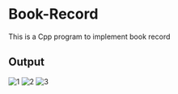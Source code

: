 # Book-Record
This is a Cpp program to implement book record
## Output
![1](https://github.com/AyushiRajput1/Book-Record/assets/104836701/19c8f83c-120c-4d8f-a16d-7ac6cab4578e)
![2](https://github.com/AyushiRajput1/Book-Record/assets/104836701/d21b8f3a-1bf1-4a38-bab9-64b6e379d747)
![3](https://github.com/AyushiRajput1/Book-Record/assets/104836701/ea129ffb-3c5c-4d2c-9be9-0ff6c344da83)
